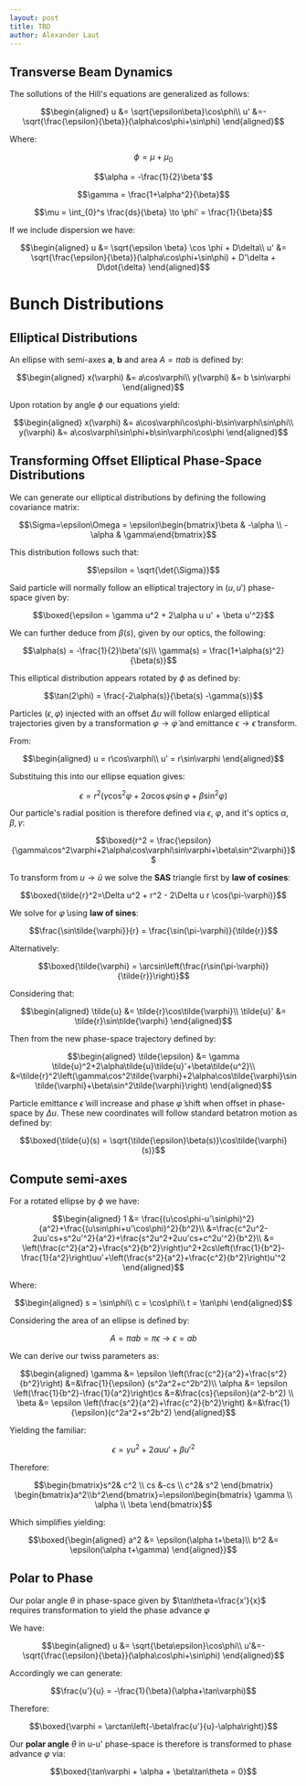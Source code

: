 ```yaml
---
layout: post
title: TBD
author: Alexander Laut
---
```


## Transverse Beam Dynamics

The sollutions of the Hill's equations are generalized as follows:

$$\begin{aligned}
u &= \sqrt{\epsilon\beta}\cos\phi\\
u' &=-\sqrt{\frac{\epsilon}{\beta}}(\alpha\cos\phi+\sin\phi)
\end{aligned}$$

Where:

$$\phi = \mu + \mu_0$$

$$\alpha = -\frac{1}{2}\beta'$$

$$\gamma = \frac{1+\alpha^2}{\beta}$$

$$\mu = \int_{0}^s \frac{ds}{\beta} \to \phi' = \frac{1}{\beta}$$

If we include dispersion we have:

$$\begin{aligned}
u &= \sqrt{\epsilon \beta} \cos \phi + D\delta\\
u' &= \sqrt{\frac{\epsilon}{\beta}}(\alpha\cos\phi+\sin\phi) + D'\delta + D\dot{\delta}
\end{aligned}$$

# Bunch Distributions

## Elliptical Distributions

An ellipse with semi-axes __a__, __b__ and area $A=\pi a b$ is defined by:

$$\begin{aligned}
x(\varphi) &= a\cos\varphi\\
y(\varphi) &= b \sin\varphi
\end{aligned}$$

Upon rotation by angle $\phi$ our equations yield:

$$\begin{aligned}
x(\varphi) &= a\cos\varphi\cos\phi-b\sin\varphi\sin\phi\\
y(\varphi) &= a\cos\varphi\sin\phi+b\sin\varphi\cos\phi
\end{aligned}$$

<!-- Our semi-axis are equivalently defined by:

$$\begin{aligned}
a^2 &= x(\phi)^2+y(\phi)^2\\
b^2 &= x(\phi+\pi/2)^2+y(\phi+\pi/2)^2
\end{aligned}$$

For __a__:

$$\begin{aligned}
x(\phi) &= a\cos\phi\cos\phi-b\sin\phi\sin\phi &= a\cos^2\phi-b\sin^2\phi\\
y(\phi) &= a\cos\phi\sin\phi+b\sin\phi\cos\phi &= (a+b)\cos\phi\sin\phi
\end{aligned}$$

so:

$$a^2 = a\cos^2\phi+b\sin^2\phi = x(\phi)+2b\sin^2\phi$$ -->

## Transforming Offset Elliptical Phase-Space Distributions

We can generate our elliptical distributions by defining the following covariance matrix:

$$\Sigma=\epsilon\Omega = \epsilon\begin{bmatrix}\beta & -\alpha \\ -\alpha & \gamma\end{bmatrix}$$

This distribution follows such that:

$$\epsilon = \sqrt{\det{\Sigma}}$$

Said particle will normally follow an elliptical trajectory in $(u, u')$ phase-space given by:

$$\boxed{\epsilon = \gamma u^2 + 2\alpha u u' + \beta u'^2}$$

We can further deduce from $\beta(s)$, given by our optics, the following:

$$\alpha(s) = -\frac{1}{2}\beta'(s)\\
\gamma(s) = \frac{1+\alpha(s)^2}{\beta(s)}$$

This elliptical distribution appears rotated by $\phi$ as defined by:

$$\tan(2\phi) = \frac{-2\alpha(s)}{\beta(s) -\gamma(s)}$$

Particles $(\epsilon, \varphi)$ injected with an offset $\Delta u$ will follow enlarged elliptical trajectories given by a transformation $\varphi\to\tilde{\varphi}$ and emittance $\epsilon\to\tilde{\epsilon}$ transform.

<!-- ![](../figs/offset_distribution.drawio.svg) -->

From:

$$\begin{aligned}
u = r\cos\varphi\\
u' = r\sin\varphi
\end{aligned}$$

Substituing this into our ellipse equation gives:

$$\epsilon = r^2\left(\gamma\cos^2\varphi+2\alpha\cos\varphi\sin\varphi+\beta\sin^2\varphi\right)$$

Our particle's radial position is therefore defined via $\epsilon$, $\varphi$, and it's optics $\alpha, \beta, \gamma$:

$$\boxed{r^2 = \frac{\epsilon}{\gamma\cos^2\varphi+2\alpha\cos\varphi\sin\varphi+\beta\sin^2\varphi}}$$

To transform from $u\to\tilde{u}$ we solve the __SAS__ triangle first by __law of cosines__:

$$\boxed{\tilde{r}^2=\Delta u^2 + r^2 - 2\Delta u r \cos(\pi-\varphi)}$$

We solve for $\tilde{\varphi}$ using __law of sines__:

$$\frac{\sin\tilde{\varphi}}{r} = \frac{\sin(\pi-\varphi)}{\tilde{r}}$$

Alternatively:

$$\boxed{\tilde{\varphi} = \arcsin\left(\frac{r\sin(\pi-\varphi)}{\tilde{r}}\right)}$$

Considering that:

$$\begin{aligned}
\tilde{u} &= \tilde{r}\cos\tilde{\varphi}\\
\tilde{u}' &= \tilde{r}\sin\tilde{\varphi}
\end{aligned}$$

Then from the new phase-space trajectory defined by:

$$\begin{aligned}
\tilde{\epsilon} &= \gamma \tilde{u}^2+2\alpha\tilde{u}\tilde{u}'+\beta\tilde{u^2}\\
&=\tilde{r}^2\left(\gamma\cos^2\tilde{\varphi}+2\alpha\cos\tilde{\varphi}\sin\tilde{\varphi}+\beta\sin^2\tilde{\varphi}\right)
\end{aligned}$$

Particle emittance $\tilde{\epsilon}$ will increase and phase $\tilde{\varphi}$ shift when offset in phase-space by $\Delta u$. These new coordinates will follow standard betatron motion as defined by:

$$\boxed{\tilde{u}(s) = \sqrt{\tilde{\epsilon}\beta(s)}\cos\tilde{\varphi}(s)}$$

## Compute semi-axes

For a rotated ellipse by $\phi$ we have:

$$\begin{aligned}
1 &= \frac{(u\cos\phi-u'\sin\phi)^2}{a^2}+\frac{(u\sin\phi+u'\cos\phi)^2}{b^2}\\
&=\frac{c^2u^2-2uu'cs+s^2u'^2}{a^2}+\frac{s^2u^2+2uu'cs+c^2u'^2}{b^2}\\
&= \left(\frac{c^2}{a^2}+\frac{s^2}{b^2}\right)u^2+2cs\left(\frac{1}{b^2}-\frac{1}{a^2}\right)uu'+\left(\frac{s^2}{a^2}+\frac{c^2}{b^2}\right)u'^2
\end{aligned}$$

Where:

$$\begin{aligned}
s = \sin\phi\\
c = \cos\phi\\
t = \tan\phi
\end{aligned}$$

Considering the area of an ellipse is defined by:

$$A = \pi a b = \pi \epsilon \to \epsilon = ab$$

We can derive our twiss parameters as:

$$\begin{aligned}
\gamma &= \epsilon \left(\frac{c^2}{a^2}+\frac{s^2}{b^2}\right) &=&\frac{1}{\epsilon} (s^2a^2+c^2b^2)\\
\alpha &= \epsilon \left(\frac{1}{b^2}-\frac{1}{a^2}\right)cs &=&\frac{cs}{\epsilon}(a^2-b^2) \\
\beta &= \epsilon \left(\frac{s^2}{a^2}+\frac{c^2}{b^2}\right) &=&\frac{1}{\epsilon}(c^2a^2+s^2b^2)
\end{aligned}$$

Yielding the familiar:

$$\epsilon = \gamma u^2 + 2\alpha u u' + \beta u'^2$$

Therefore:

$$\begin{bmatrix}s^2& c^2 \\ cs &-cs \\ c^2& s^2 \end{bmatrix} \begin{bmatrix}a^2\\b^2\end{bmatrix}=\epsilon\begin{bmatrix}
\gamma \\ \alpha \\ \beta    
\end{bmatrix}$$

Which simplifies yielding:

$$\boxed{\begin{aligned}
a^2 &= \epsilon(\alpha t+\beta)\\ b^2 &= \epsilon(\alpha t+\gamma)
\end{aligned}}$$

## Polar to Phase
Our polar angle $\theta$ in phase-space given by $\tan\theta=\frac{x'}{x}$ requires transformation to yield the phase advance $\varphi$

We have:

$$\begin{aligned}
u &= \sqrt{\beta\epsilon}\cos\phi\\
u'&=-\sqrt{\frac{\epsilon}{\beta}}(\alpha\cos\phi+\sin\phi)
\end{aligned}$$

Accordingly we can generate:

$$\frac{u'}{u} = -\frac{1}{\beta}(\alpha+\tan\varphi)$$

Therefore:

$$\boxed{\varphi = \arctan\left(-\beta\frac{u'}{u}-\alpha\right)}$$

Our __polar angle__ $\theta$ in u-u' phase-space is therefore is transformed to phase advance $\varphi$ via:

$$\boxed{\tan\varphi + \alpha + \beta\tan\theta = 0}$$ 